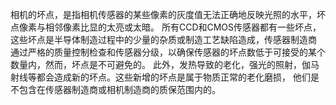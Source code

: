 相机的坏点，是指相机传感器的某些像素的灰度值无法正确地反映光照的水平，坏点像素与相邻像素比显的太亮或太暗。
所有CCD和CMOS传感器都有一些坏点， 这些坏点是半导体制造过程中的少量的杂质或制造工艺缺陷造成，传感器制造商
通过严格的质量控制检查和传感器分级，以确保传感器的坏点数低于可接受的某个数量内，然而，坏点是不可避免的。
此外，发热导致的老化，强光的照射，伽马射线等都会造成新的坏点。这些新增的坏点是属于物质正常的老化磨损，
他们是不包含在传感器制造商或相机制造商的质保范围内的。
